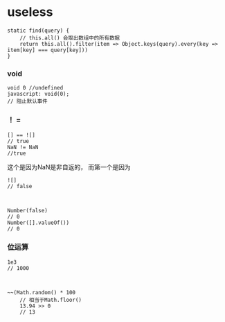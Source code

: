 # useless

    static find(query) {
        // this.all() 会取出数组中的所有数据
        return this.all().filter(item => Object.keys(query).every(key => item[key] === query[key]))
    }

### void

    void 0 //undefined
    javascript: void(0); 
    // 阻止默认事件

    

### ！ =

    [] == ![]
    // true
    NaN != NaN
    //true

这个是因为NaN是非自返的， 而第一个是因为

    ![]
    // false

 

    Number(false)
    // 0
    Number([].valueOf())
    // 0

### 位运算

    1e3
    // 1000

    

    ~~(Math.random() * 100
        // 相当于Math.floor()
        13.94 >> 0
        // 13

